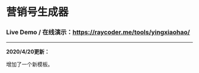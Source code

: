 # 营销号生成器

### Live Demo / 在线演示：<https://raycoder.me/tools/yingxiaohao/>

---

**2020/4/20更新：**

增加了一个新模板。